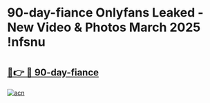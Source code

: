 # 90-day-fiance Onlyfans Leaked - New Video & Photos March 2025 !nfsnu

# <h2><a href="https://5to798.iuczelnia.edu.pl?title=90-day-fiance&ref=nfsnu">🔗👉 🔴 90-day-fiance</a></h2>

[![acn](https://github.com/user-attachments/assets/0f9c940e-d8b0-45ae-aac7-cd30a18b3e1c)](https://5to798.iuczelnia.edu.pl?title=90-day-fiance&ref=nfsnu)


